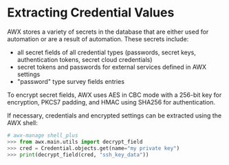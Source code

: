 Extracting Credential Values
============================

AWX stores a variety of secrets in the database that are either used for automation or are a result of automation. These secrets include:

- all secret fields of all credential types (passwords, secret keys, authentication tokens, secret cloud credentials)
- secret tokens and passwords for external services defined in AWX settings
- "password" type survey fields entries

To encrypt secret fields, AWX uses AES in CBC mode with a 256-bit key for encryption, PKCS7 padding, and HMAC using SHA256 for authentication.

If necessary, credentials and encrypted settings can be extracted using the AWX shell:

```python
# awx-manage shell_plus
>>> from awx.main.utils import decrypt_field
>>> cred = Credential.objects.get(name="my private key")
>>> print(decrypt_field(cred, "ssh_key_data"))
```
